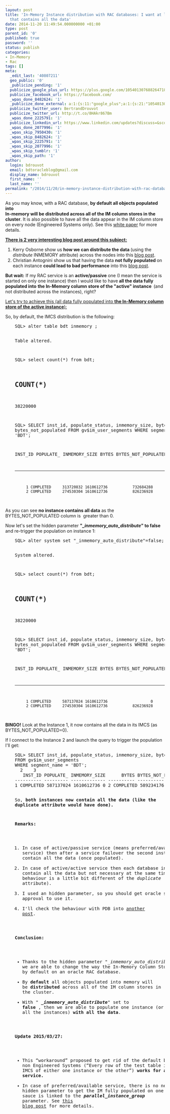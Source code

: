 ```yaml
---
layout: post
title: 'In-Memory Instance distribution with RAC databases: I want at least one instance
  that contains all the data'
date: 2014-11-20 11:49:54.000000000 +01:00
type: post
parent_id: '0'
published: true
password: ''
status: publish
categories:
- In-Memory
- Rac
tags: []
meta:
  _edit_last: '40807211'
  geo_public: '0'
  _publicize_pending: '1'
  publicize_google_plus_url: https://plus.google.com/105401307688264718604/posts/Q3GYg4SvAAX
  publicize_facebook_url: https://facebook.com/
  _wpas_done_8482624: '1'
  _publicize_done_external: a:1:{s:11:"google_plus";a:1:{s:21:"105401307688264718604";b:1;}}
  publicize_twitter_user: BertrandDrouvot
  publicize_twitter_url: http://t.co/8HAkr867Bm
  _wpas_done_2225791: '1'
  publicize_linkedin_url: https://www.linkedin.com/updates?discuss=&scope=16310177&stype=M&topic=5941150260284923904&type=U&a=G4A4
  _wpas_done_2077996: '1'
  _wpas_skip_7950430: '1'
  _wpas_skip_8482624: '1'
  _wpas_skip_2225791: '1'
  _wpas_skip_2077996: '1'
  _wpas_skip_tumblr: '1'
  _wpas_skip_path: '1'
author:
  login: bdrouvot
  email: bdtoracleblog@gmail.com
  display_name: bdrouvot
  first_name: ''
  last_name: ''
permalink: "/2014/11/20/in-memory-instance-distribution-with-rac-databases-i-want-at-least-one-instance-that-contains-all-the-data/"
---
```

<p>As you may know, with a RAC database, <strong>by default all objects populated into</strong><br />
<strong>In-memory will be distributed across all of the IM column stores in the cluster</strong>. It is also possible to have all the data appear in the IM column store on every node (Engineered Systems only). See this <a href="http://www.oracle.com/technetwork/database/in-memory/overview/twp-oracle-database-in-memory-2245633.html" target="_blank">white paper</a> for more details.</p>
<p><span style="text-decoration:underline;"><strong>There is 2 very interesting blog post around this subject:</strong></span></p>
<ol>
<li>Kerry Osborne show us <strong>how we can distribute the data </strong>(using the <em>distribute</em> INMEMORY attribute) across the nodes into this <a href="http://kerryosborne.oracle-guy.com/2014/09/12c-in-memory-on-rac/" target="_blank">blog post</a>.</li>
<li>Christian Antognini show us that having the data <strong>not fully populated </strong>on each instance <strong>could lead to bad performance</strong> into this <a href="http://antognini.ch/2014/11/the-importance-of-the-in-memory-duplicate-clause-for-a-rac-system/" target="_blank">blog post</a>.</li>
</ol>
<p><strong>But wait:</strong> If my RAC service is an <strong>active/passive</strong> one (I mean the service is started on only one instance) then I would like to have<strong> all the data fully populated into</strong> <strong>the In-Memory column store of the "active" instance  </strong>(and not distributed across the instances), right?</p>
<p><span style="text-decoration:underline;">Let's try to achieve this (all data fully populated into <strong>the In-Memory column store of the active instance</strong>):</span></p>
<p>So, by default, the IMCS distribution is the following:</p>
<pre style="padding-left:30px;">SQL&gt; alter table bdt inmemory ;

Table altered.

SQL&gt; select count(*) from bdt;

  COUNT(*)
----------
  38220000

SQL&gt; SELECT inst_id, populate_status, inmemory_size, bytes, bytes_not_populated
FROM gv$im_user_segments
WHERE segment_name = 'BDT';

   INST_ID POPULATE_ INMEMORY_SIZE      BYTES BYTES_NOT_POPULATED
---------- --------- ------------- ---------- -------------------
         1 COMPLETED     313720832 1610612736           732684288
         2 COMPLETED     274530304 1610612736           826236928
</pre>
<p>As you can see <strong>no instance contains all data</strong> as the BYTES_NOT_POPULATED column is  greater than 0.</p>
<p>Now let's set the hidden parameter <strong>"<em>_inmemory_auto_distribute</em>" to false</strong> and re-trigger the population on instance 1:</p>
<pre style="padding-left:30px;">SQL&gt; alter system set "_inmemory_auto_distribute"=false;

System altered.

SQL&gt; select count(*) from bdt;

  COUNT(*)
----------
  38220000

SQL&gt; SELECT inst_id, populate_status, inmemory_size, bytes, bytes_not_populated
FROM gv$im_user_segments
WHERE segment_name = 'BDT';

   INST_ID POPULATE_ INMEMORY_SIZE      BYTES BYTES_NOT_POPULATED
---------- --------- ------------- ---------- -------------------
         1 COMPLETED     587137024 1610612736                   0
         2 COMPLETED     274530304 1610612736           826236928
</pre>
<p><strong>BINGO!</strong> Look at the Instance 1, it now contains all the data in its IMCS (as BYTES_NOT_POPULATED=0).</p>
<p>If I connect to the Instance 2 and launch the query to trigger the population I'll get:</p>
<pre style="padding-left:30px;">SQL&gt; SELECT inst_id, populate_status, inmemory_size, bytes, bytes_not_populated
FROM gv$im_user_segments
WHERE segment_name = 'BDT';
  2    3  
   INST_ID POPULATE_ INMEMORY_SIZE      BYTES BYTES_NOT_POPULATED
---------- --------- ------------- ---------- -------------------
1 COMPLETED 587137024 1610612736 0 2 COMPLETED 589234176 1610612736 0

So, **both instances now contain all the data (like the duplicate attribute would have done).**

**Remarks:**

1. In case of active/passive service (means preferred/available service) then after a service failover the second instance will also contain all the data (once populated).
2. In case of active/active service then each database instance will contain all the data but not necessary at the same time (so the behaviour is a little bit different of the _duplicate_ attribute).
3. I used an hidden parameter, so you should get oracle support approval to use it.
4. I'll check the behaviour with PDB into [another post](http://bdrouvot.wordpress.com/2014/11/21/in-memory-instance-distribution-with-rac-and-multitenant-environment/ "In-Memory Instance distribution with RAC and Multitenant Environment").

**Conclusion:**

- Thanks to the hidden parameter "_\_inmemory\_auto\_distribute_" we are able to change the way the In-Memory Column Store are populated by default on an oracle RAC database.
- By **default** all objects populated into memory will be **distributed** across all of the IM column stores in the cluster.
- With " **_\_inmemory\_auto\_distribute_**" set to **false** , then we are able to populate one instance (or all the instances) **with all the data**.

**Update 2015/03/27:**

- This “workaround” proposed to get rid of the default behaviour on non Engineered Systems (“Every row of the test table is stored in the IMCS of either one instance or the other”) **works for any type of service.**
- In case of preferred/available&nbsp;service, there is no need to set the hidden parameter to get the IM fully populated on one node. The secret sauce is linked to the **_parallel\_instance\_group_** parameter. See [this blog post](https://bdrouvot.wordpress.com/2015/03/26/in-memory-instance-distribution-with-rac-databases-impact-of-the-parallel_instance_group-parameter/) for more details.
